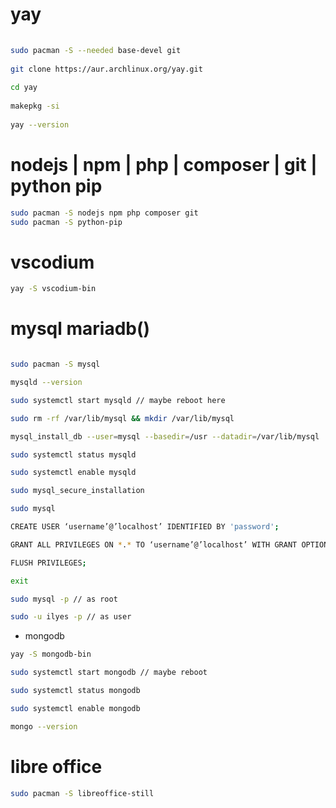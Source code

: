 # yay 
```bash
  
sudo pacman -S --needed base-devel git
 
git clone https://aur.archlinux.org/yay.git
  
cd yay
  
makepkg -si
  
yay --version

```

# nodejs | npm | php | composer | git | python pip
```bash
sudo pacman -S nodejs npm php composer git 
sudo pacman -S python-pip
```


# vscodium
```bash
yay -S vscodium-bin
```

# mysql mariadb()
```bash

sudo pacman -S mysql

mysqld --version

sudo systemctl start mysqld // maybe reboot here

sudo rm -rf /var/lib/mysql && mkdir /var/lib/mysql

mysql_install_db --user=mysql --basedir=/usr --datadir=/var/lib/mysql

sudo systemctl status mysqld

sudo systemctl enable mysqld

sudo mysql_secure_installation

sudo mysql

CREATE USER ‘username’@’localhost’ IDENTIFIED BY 'password';

GRANT ALL PRIVILEGES ON *.* TO ‘username’@’localhost’ WITH GRANT OPTION;

FLUSH PRIVILEGES;

exit

sudo mysql -p // as root 

sudo -u ilyes -p // as user
```
- mongodb
```bash
yay -S mongodb-bin

sudo systemctl start mongodb // maybe reboot

sudo systemctl status mongodb

sudo systemctl enable mongodb

mongo --version

```

# libre office
```bash
sudo pacman -S libreoffice-still
```